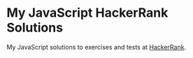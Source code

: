 # My JavaScript HackerRank Solutions

My JavaScript solutions to exercises and tests at [HackerRank](https://www.hackerrank.com/).
